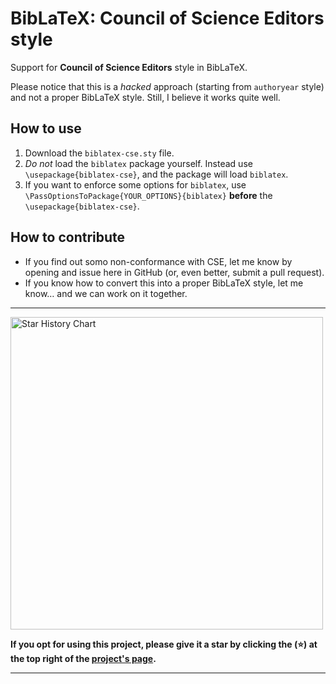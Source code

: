 # BibLaTeX: Council of Science Editors style

Support for **Council of Science Editors** style in BibLaTeX.

Please notice that this is a _hacked_ approach (starting from `authoryear` style) and not a proper BibLaTeX style.  Still, I believe it works quite well.

## How to use

1. Download the `biblatex-cse.sty` file.
1. *Do not* load the `biblatex` package yourself.  Instead use `\usepackage{biblatex-cse}`, and the package will load `biblatex`.
1. If you want to enforce some options for `biblatex`, use `\PassOptionsToPackage{YOUR_OPTIONS}{biblatex}` **before** the `\usepackage{biblatex-cse}`.

## How to contribute

* If you find out somo non-conformance with CSE, let me know by opening and issue here in GitHub (or, even better, submit a pull request).
* If you know how to convert this into a proper BibLaTeX style, let me know… and we can work on it together.

--------

<picture>
  <source
    media="(prefers-color-scheme: dark)"
    srcset="
      https://api.star-history.com/svg?repos=joaomlourenco/biblatex-cse&type=Date&theme=dark
    "
  />
  <source
    media="(prefers-color-scheme: light)"
    srcset="
      https://api.star-history.com/svg?repos=joaomlourenco/biblatex-cse&type=Date
    "
  />
  <img
    width="500"
    alt="Star History Chart"
    src="https://api.star-history.com/svg?repos=joaomlourenco/biblatex-cse&type=Date"
  />
</picture>

**If you opt for using this project, please give it a star by clicking the (⭐️) at the top right of the [project's page](https://github.com/joaomlourenco/biblatex-cse).**

--------